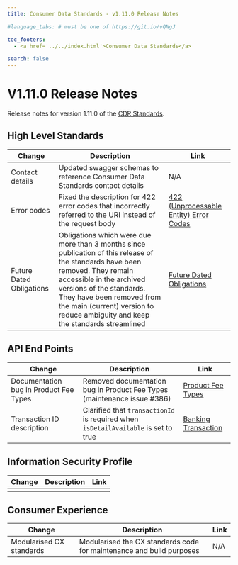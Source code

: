 ```yaml
---
title: Consumer Data Standards - v1.11.0 Release Notes

#language_tabs: # must be one of https://git.io/vQNgJ

toc_footers:
  - <a href='../../index.html'>Consumer Data Standards</a>

search: false
---
```


# V1.11.0 Release Notes
Release notes for version 1.11.0 of the [CDR Standards](../../index.html).

## High Level Standards

|Change|Description|Link|
|------|-----------|----|
| Contact details | Updated swagger schemas to reference Consumer Data Standards contact details  | N/A  |
| Error codes | Fixed the description for 422 error codes that incorrectly referred to the URI instead of the request body | [422 (Unprocessable Entity) Error Codes](../../#422-unprocessable-entity-errors) |
| Future Dated Obligations | Obligations which were due more than 3 months since publication of this release of the standards have been removed. They remain accessible in the archived versions of the standards. They have been removed from the main (current) version to reduce ambiguity and keep the standards streamlined | [Future Dated Obligations](../../#future-dated-obligations)

## API End Points

|Change|Description|Link|
|------|-----------|----|
| Documentation bug in Product Fee Types | Removed documentation bug in Product Fee Types (maintenance issue #386) | [Product Fee Types](../../#tocSproductfeetypedoc) |
| Transaction ID description | Clarified that `transactionId` is required when `isDetailAvailable` is set to true | [Banking Transaction](../../#tocSbankingtransaction) |

## Information Security Profile
|Change|Description|Link|
|------|-----------|----|
|  |  |  |

## Consumer Experience

|Change|Description|Link|
|------|-----------|----|
| Modularised CX standards | Modularised the CX standards code for maintenance and build purposes | N/A |
